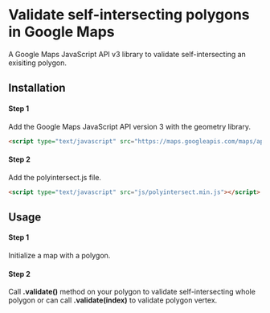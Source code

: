 # Validate self-intersecting polygons in Google Maps
A Google Maps JavaScript API v3 library to validate self-intersecting an exisiting polygon.

## Installation
#### Step 1
Add the Google Maps JavaScript API version 3 with the geometry library.
```html
<script type="text/javascript" src="https://maps.googleapis.com/maps/api/js?v=3.exp&libraries=geometry"></script>
```
#### Step 2
Add the polyintersect.js file.
```html
<script type="text/javascript" src="js/polyintersect.min.js"></script>
```
  
## Usage
#### Step 1
Initialize a map with a polygon.

#### Step 2
Call **.validate()** method on your polygon to validate self-intersecting whole polygon or can call **.validate(index)** to validate polygon vertex.